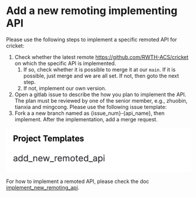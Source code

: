 # Add a new remoting implementing API 

Please use the following steps to implement a specific remoted API for cricket: 

1. Check whether the latest remote https://github.com/RWTH-ACS/cricket on which the specific API is implemented. 
   1. If so, check whether it is possible to merge it at our `main`. If it is possible, just merge and we are all set. If not, then goto the next step. 
   2. If not, implement our own version. 
2. Open a gitlab issue to describe the how you plan to implement the API. The plan must be reviewed by one of the senior member, e.g., zhuobin, tianxia and mingcong. Please use the following issue template: 
3. Fork a a new branch named as {issue_num}-{api_name}, then implement. After the implementation, add a merge request. 

![add_new_remote_api](./add_new_remote_api.png)

For how to implement a remoted API, please check the doc [implement_new_remoting_api](implement_new_remoting_api.md). 





